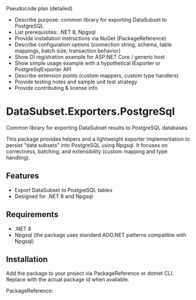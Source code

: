 Pseudocode plan (detailed)
- Describe purpose: common library for exporting DataSubset to PostgreSQL
- List prerequisites: .NET 8, Npgsql
- Provide installation instructions via NuGet (PackageReference)
- Describe configuration options (connection string, schema, table mappings, batch size, transaction behavior)
- Show DI registration example for ASP.NET Core / generic host
- Show simple usage example with a hypothetical IExporter or PostgreSqlExporter API
- Describe extension points (custom mappers, custom type handlers)
- Provide testing notes and sample unit test strategy
- Provide contributing & license info

# DataSubset.Exporters.PostgreSql

Common library for exporting DataSubset results to PostgreSQL databases.

This package provides helpers and a lightweight exporter implementation to persist "data subsets" into PostgreSQL using Npgsql. It focuses on correctness, batching, and extensibility (custom mapping and type handling).

## Features
- Export DataSubset to PostgreSQL tables
- Designed for .NET 8 and Npgsql

## Requirements
- .NET 8
- Npgsql (the package uses standard ADO.NET patterns compatible with Npgsql)

## Installation
Add the package to your project via PackageReference or dotnet CLI. Replace with the actual package id when available.

PackageReference:
